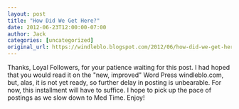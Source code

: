 ```yaml
---
layout: post
title: "How Did We Get Here?"
date: 2012-06-23T12:00:00-07:00
author: Jack
categories: [uncategorized]
original_url: https://windleblo.blogspot.com/2012/06/how-did-we-get-here.html
---
```


Thanks, Loyal Followers, for your patience waiting for this post. I had hoped that you would read it on the "new, improved" Word Press windleblo.com, but, alas, it is not yet ready, so further delay in posting is unbearable. For now, this installment will have to suffice. I hope to pick up the pace of postings as we slow down to Med Time. Enjoy!